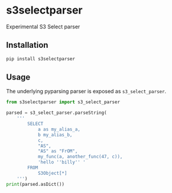 # s3selectparser

Experimental S3 Select parser


## Installation

```bash
pip install s3selectparser
```


## Usage

The underlying pyparsing parser is exposed as `s3_select_parser`.

```python
from s3selectparser import s3_select_parser

parsed = s3_select_parser.parseString(
    '''
        SELECT
            a as my_alias_a,
            b my_alias_b,
            c,
            "AS",
            "AS" as "FrOM",
            my_func(a, another_func(47, c)),
            'hello ''billy'' '
        FROM
            S3Object[*]
    ''')
print(parsed.asDict())
```
